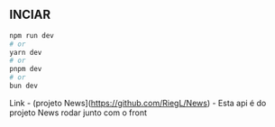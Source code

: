 ## INCIAR

```bash
npm run dev
# or
yarn dev
# or
pnpm dev
# or
bun dev
```

Link - (projeto News](https://github.com/RiegL/News) - Esta api é do projeto News rodar junto com o front

